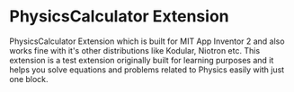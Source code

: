 # PhysicsCalculator Extension
PhysicsCalculator Extension which is built for MIT App Inventor 2 and also works fine with it's other distributions like Kodular, Niotron etc. This extension is a test extension originally built for learning purposes and it helps you solve equations and problems related to Physics easily with just one block. 
